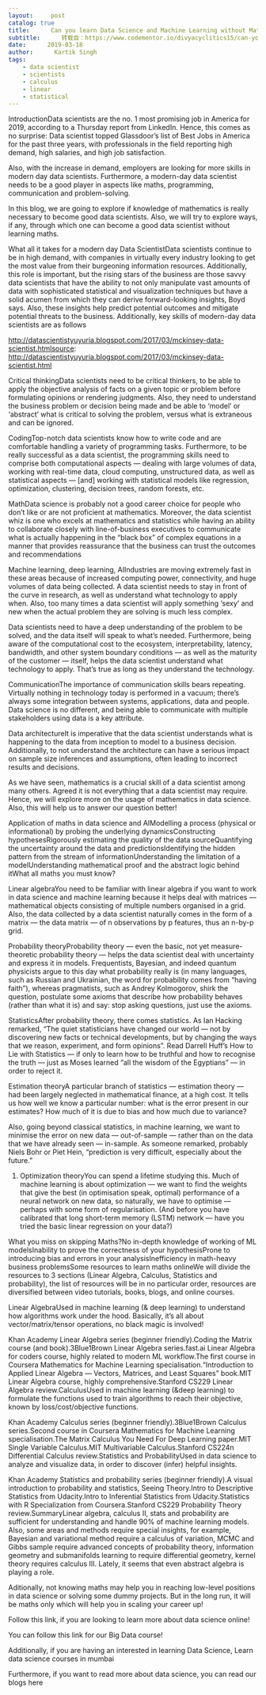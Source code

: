 ```yaml
---
layout:     post
catalog: true
title:      Can you learn Data Science and Machine Learning without Maths?
subtitle:      转载自：https://www.codementor.io/divyacyclitics15/can-you-learn-data-science-and-machine-learning-without-maths-t601tla6u
date:      2019-03-18
author:      Kartik Singh
tags:
    - data scientist
    - scientists
    - calculus
    - linear
    - statistical
---
```


IntroductionData scientists are the no. 1 most promising job in America for 2019, according to a Thursday report from LinkedIn. Hence, this comes as no surprise: Data scientist topped Glassdoor’s list of Best Jobs in America for the past three years, with professionals in the field reporting high demand, high salaries, and high job satisfaction.

Also, with the increase in demand, employers are looking for more skills in modern day data scientists. Furthermore, a modern-day data scientist needs to be a good player in aspects like maths, programming, communication and problem-solving.

In this blog, we are going to explore if knowledge of mathematics is really necessary to become good data scientists. Also, we will try to explore ways, if any, through which one can become a good data scientist without learning maths.

What all it takes for a modern day Data ScientistData scientists continue to be in high demand, with companies in virtually every industry looking to get the most value from their burgeoning information resources. Additionally, this role is important, but the rising stars of the business are those savvy data scientists that have the ability to not only manipulate vast amounts of data with sophisticated statistical and visualization techniques but have a solid acumen from which they can derive forward-looking insights, Boyd says. Also, these insights help predict potential outcomes and mitigate potential threats to the business. Additionally, key skills of modern-day data scientists are as follows

http://datascientistyuyuria.blogspot.com/2017/03/mckinsey-data-scientist.htmlsource: http://datascientistyuyuria.blogspot.com/2017/03/mckinsey-data-scientist.html


Critical thinkingData scientists need to be critical thinkers, to be able to apply the objective analysis of facts on a given topic or problem before formulating opinions or rendering judgments. Also, they need to understand the business problem or decision being made and be able to ‘model’ or ‘abstract’ what is critical to solving the problem, versus what is extraneous and can be ignored.


CodingTop-notch data scientists know how to write code and are comfortable handling a variety of programming tasks. Furthermore, to be really successful as a data scientist, the programming skills need to comprise both computational aspects — dealing with large volumes of data, working with real-time data, cloud computing, unstructured data, as well as statistical aspects — [and] working with statistical models like regression, optimization, clustering, decision trees, random forests, etc.


MathData science is probably not a good career choice for people who don’t like or are not proficient at mathematics. Moreover, the data scientist whiz is one who excels at mathematics and statistics while having an ability to collaborate closely with line-of-business executives to communicate what is actually happening in the “black box” of complex equations in a manner that provides reassurance that the business can trust the outcomes and recommendations


Machine learning, deep learning, AIIndustries are moving extremely fast in these areas because of increased computing power, connectivity, and huge volumes of data being collected. A data scientist needs to stay in front of the curve in research, as well as understand what technology to apply when. Also, too many times a data scientist will apply something ‘sexy’ and new when the actual problem they are solving is much less complex.


Data scientists need to have a deep understanding of the problem to be solved, and the data itself will speak to what’s needed. Furthermore, being aware of the computational cost to the ecosystem, interpretability, latency, bandwidth, and other system boundary conditions — as well as the maturity of the customer — itself, helps the data scientist understand what technology to apply. That’s true as long as they understand the technology.


CommunicationThe importance of communication skills bears repeating. Virtually nothing in technology today is performed in a vacuum; there’s always some integration between systems, applications, data and people. Data science is no different, and being able to communicate with multiple stakeholders using data is a key attribute.


Data architectureIt is imperative that the data scientist understands what is happening to the data from inception to model to a business decision. Additionally, to not understand the architecture can have a serious impact on sample size inferences and assumptions, often leading to incorrect results and decisions.


As we have seen, mathematics is a crucial skill of a data scientist among many others. Agreed it is not everything that a data scientist may require. Hence, we will explore more on the usage of mathematics in data science. Also, this will help us to answer our question better!

Application of maths in data science and AIModelling a process (physical or informational) by probing the underlying dynamicsConstructing hypothesesRigorously estimating the quality of the data sourceQuantifying the uncertainty around the data and predictionsIdentifying the hidden pattern from the stream of informationUnderstanding the limitation of a modelUnderstanding mathematical proof and the abstract logic behind itWhat all maths you must know?


Linear algebraYou need to be familiar with linear algebra if you want to work in data science and machine learning because it helps deal with matrices — mathematical objects consisting of multiple numbers organised in a grid. Also, the data collected by a data scientist naturally comes in the form of a matrix — the data matrix — of n observations by p features, thus an n-by-p grid.


Probability theoryProbability theory — even the basic, not yet measure-theoretic probability theory — helps the data scientist deal with uncertainty and express it in models. Frequentists, Bayesian, and indeed quantum physicists argue to this day what probability really is (in many languages, such as Russian and Ukrainian, the word for probability comes from “having faith”), whereas pragmatists, such as Andrey Kolmogorov, shirk the question, postulate some axioms that describe how probability behaves (rather than what it is) and say: stop asking questions, just use the axioms.


StatisticsAfter probability theory, there comes statistics. As Ian Hacking remarked, “The quiet statisticians have changed our world — not by discovering new facts or technical developments, but by changing the ways that we reason, experiment, and form opinions”. Read Darrell Huff’s How to Lie with Statistics — if only to learn how to be truthful and how to recognise the truth — just as Moses learned “all the wisdom of the Egyptians” — in order to reject it.


Estimation theoryA particular branch of statistics — estimation theory — had been largely neglected in mathematical finance, at a high cost. It tells us how well we know a particular number: what is the error present in our estimates? How much of it is due to bias and how much due to variance?


Also, going beyond classical statistics, in machine learning, we want to minimise the error on new data — out-of-sample — rather than on the data that we have already seen — in-sample. As someone remarked, probably Niels Bohr or Piet Hein, “prediction is very difficult, especially about the future.”

1. Optimization theoryYou can spend a lifetime studying this. Much of machine learning is about optimization — we want to find the weights that give the best (in optimisation speak, optimal) performance of a neural network on new data, so naturally, we have to optimise — perhaps with some form of regularisation. (And before you have calibrated that long short-term memory (LSTM) network — have you tried the basic linear regression on your data?)


What you miss on skipping Maths?No in-depth knowledge of working of ML modelsInability to prove the correctness of your hypothesisProne to introducing bias and errors in your analysisInefficiency in math-heavy business problemsSome resources to learn maths onlineWe will divide the resources to 3 sections (Linear Algebra, Calculus, Statistics and probability), the list of resources will be in no particular order, resources are diversified between video tutorials, books, blogs, and online courses.

Linear AlgebraUsed in machine learning (& deep learning) to understand how algorithms work under the hood. Basically, it’s all about vector/matrix/tensor operations, no black magic is involved!

Khan Academy Linear Algebra series (beginner friendly).Coding the Matrix course (and book).3Blue1Brown Linear Algebra series.fast.ai Linear Algebra for coders course, highly related to modern ML workflow.The first course in Coursera Mathematics for Machine Learning specialisation.“Introduction to Applied Linear Algebra — Vectors, Matrices, and Least Squares” book.MIT Linear Algebra course, highly comprehensive.Stanford CS229 Linear Algebra review.CalculusUsed in machine learning (&deep learning) to formulate the functions used to train algorithms to reach their objective, known by loss/cost/objective functions.

Khan Academy Calculus series (beginner friendly).3Blue1Brown Calculus series.Second course in Coursera Mathematics for Machine Learning specialisation.The Matrix Calculus You Need For Deep Learning paper.MIT Single Variable Calculus.MIT Multivariable Calculus.Stanford CS224n Differential Calculus review.Statistics and ProbabilityUsed in data science to analyze and visualize data, in order to discover (infer) helpful insights.

Khan Academy Statistics and probability series (beginner friendly).A visual introduction to probability and statistics, Seeing Theory.Intro to Descriptive Statistics from Udacity.Intro to Inferential Statistics from Udacity.Statistics with R Specialization from Coursera.Stanford CS229 Probability Theory review.SummaryLinear algebra, calculus II, stats and probability are sufficient for understanding and handle 90% of machine learning models. Also, some areas and methods require special insights, for example, Bayesian and variational method require a calculus of variation, MCMC and Gibbs sample require advanced concepts of probability theory, information geometry and submanifolds learning to require differential geometry, kernel theory requires calculus III. Lately, it seems that even abstract algebra is playing a role.

Aditionally, not knowing maths may help you in reaching low-level positions in data science or solving some dummy projects. But in the long run, it will be maths only which will help you in scaling your career up!

Follow this link, if you are looking to learn more about data science online!

You can follow this link for our Big Data course!

Additionally, if you are having an interested in learning Data Science, Learn data science courses in mumbai 

Furthermore, if you want to read more about data science, you can read our blogs here
